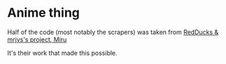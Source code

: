 # Anime thing

Half of the code (most notably the scrapers) was taken from [RedDucks & mrjvs's project, Miru](https://github.com/miru-app)

It's their work that made this possible.